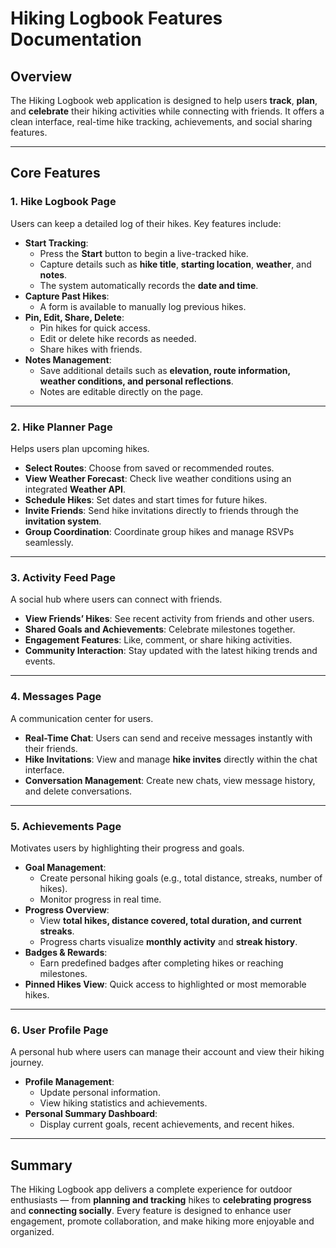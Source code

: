 # Hiking Logbook Features Documentation

## Overview  
The Hiking Logbook web application is designed to help users **track**, **plan**, and **celebrate** their hiking activities while connecting with friends. It offers a clean interface, real-time hike tracking, achievements, and social sharing features.  

---

## Core Features  

### 1. **Hike Logbook Page**  
Users can keep a detailed log of their hikes. Key features include:  
- **Start Tracking**:  
  - Press the **Start** button to begin a live-tracked hike.  
  - Capture details such as **hike title**, **starting location**, **weather**, and **notes**.  
  - The system automatically records the **date and time**.  
- **Capture Past Hikes**:  
  - A form is available to manually log previous hikes.  
- **Pin, Edit, Share, Delete**:  
  - Pin hikes for quick access.  
  - Edit or delete hike records as needed.  
  - Share hikes with friends.  
- **Notes Management**:  
  - Save additional details such as **elevation, route information, weather conditions, and personal reflections**.  
  - Notes are editable directly on the page.  

---

### 2. **Hike Planner Page**  
Helps users plan upcoming hikes.  
- **Select Routes**: Choose from saved or recommended routes.  
- **View Weather Forecast**: Check live weather conditions using an integrated **Weather API**.  
- **Schedule Hikes**: Set dates and start times for future hikes.  
- **Invite Friends**: Send hike invitations directly to friends through the **invitation system**.  
- **Group Coordination**: Coordinate group hikes and manage RSVPs seamlessly.  

---

### 3. **Activity Feed Page**  
A social hub where users can connect with friends.  
- **View Friends’ Hikes**: See recent activity from friends and other users.  
- **Shared Goals and Achievements**: Celebrate milestones together.  
- **Engagement Features**: Like, comment, or share hiking activities.  
- **Community Interaction**: Stay updated with the latest hiking trends and events.  

---

### 4. **Messages Page**  
A communication center for users.  
- **Real-Time Chat**: Users can send and receive messages instantly with their friends.  
- **Hike Invitations**: View and manage **hike invites** directly within the chat interface.  
- **Conversation Management**: Create new chats, view message history, and delete conversations.  

---

### 5. **Achievements Page**  
Motivates users by highlighting their progress and goals.  
- **Goal Management**:  
  - Create personal hiking goals (e.g., total distance, streaks, number of hikes).  
  - Monitor progress in real time.  
- **Progress Overview**:  
  - View **total hikes, distance covered, total duration, and current streaks**.  
  - Progress charts visualize **monthly activity** and **streak history**.  
- **Badges & Rewards**:  
  - Earn predefined badges after completing hikes or reaching milestones.  
- **Pinned Hikes View**: Quick access to highlighted or most memorable hikes.  

---

### 6. **User Profile Page**  
A personal hub where users can manage their account and view their hiking journey.  
- **Profile Management**:  
  - Update personal information.
  - View hiking statistics and achievements.      
- **Personal Summary Dashboard**:  
  - Display current goals, recent achievements, and recent hikes.  

---

## Summary  
The Hiking Logbook app delivers a complete experience for outdoor enthusiasts — from **planning and tracking** hikes to **celebrating progress** and **connecting socially**. Every feature is designed to enhance user engagement, promote collaboration, and make hiking more enjoyable and organized.
  

